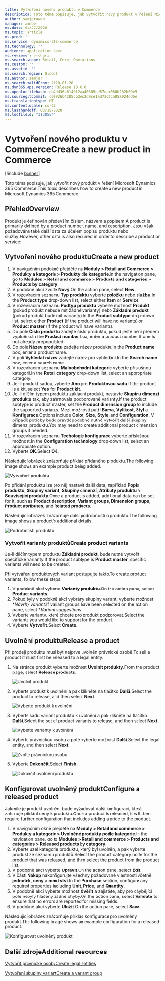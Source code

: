 ```yaml
---
title: Vytvoření nového produktu v Commerce
description: Toto téma popisuje, jak vytvořit nový produkt v řešení Microsoft Dynamics 365 Commerce.
author: samjarawan
manager: annbe
ms.date: 01/27/2020
ms.topic: article
ms.prod: ''
ms.service: dynamics-365-commerce
ms.technology: ''
audience: Application User
ms.reviewer: v-chgri
ms.search.scope: Retail, Core, Operations
ms.custom: ''
ms.assetid: ''
ms.search.region: Global
ms.author: samjar
ms.search.validFrom: 2020-01-20
ms.dyn365.ops.version: Release 10.0.8
ms.openlocfilehash: eb2dd36c6149f2aa40305cd57eac060b232b09e5
ms.sourcegitcommit: c69926b4285cb2ec2d9ce1ad72d1cb852024dd5e
ms.translationtype: HT
ms.contentlocale: cs-CZ
ms.lasthandoff: 03/18/2020
ms.locfileid: "3138554"
---
```

# <a name="create-a-new-product-in-commerce"></a><span data-ttu-id="56b3a-103">Vytvoření nového produktu v Commerce</span><span class="sxs-lookup"><span data-stu-id="56b3a-103">Create a new product in Commerce</span></span>


[!include [banner](includes/banner.md)]

<span data-ttu-id="56b3a-104">Toto téma popisuje, jak vytvořit nový produkt v řešení Microsoft Dynamics 365 Commerce.</span><span class="sxs-lookup"><span data-stu-id="56b3a-104">This topic describes how to create a new product in Microsoft Dynamics 365 Commerce.</span></span>

## <a name="overview"></a><span data-ttu-id="56b3a-105">Přehled</span><span class="sxs-lookup"><span data-stu-id="56b3a-105">Overview</span></span>

<span data-ttu-id="56b3a-106">Produkt je definován především číslem, názvem a popisem.</span><span class="sxs-lookup"><span data-stu-id="56b3a-106">A product is primarily defined by a product number, name, and description.</span></span> <span data-ttu-id="56b3a-107">Jsou však požadována také další data za účelem popisu produktu nebo služby:</span><span class="sxs-lookup"><span data-stu-id="56b3a-107">However, other data is also required in order to describe a product or service:</span></span>

## <a name="create-a-new-product"></a><span data-ttu-id="56b3a-108">Vytvoření nového produktu</span><span class="sxs-lookup"><span data-stu-id="56b3a-108">Create a new product</span></span>

1. <span data-ttu-id="56b3a-109">V navigačním podokně přejděte na **Moduly \> Retail and Commerce \> Produkty a kategorie \> Produkty dle kategorie**.</span><span class="sxs-lookup"><span data-stu-id="56b3a-109">In the navigation pane, go to **Modules \> Retail and commerce \> Products and categories \> Products by category**.</span></span>
1. <span data-ttu-id="56b3a-110">V podokně akcí zvolte **Nový**.</span><span class="sxs-lookup"><span data-stu-id="56b3a-110">On the action pane, select **New**.</span></span>
1. <span data-ttu-id="56b3a-111">V rozevíracím seznamu **Typ produktu** vyberte **položku** nebo **službu**.</span><span class="sxs-lookup"><span data-stu-id="56b3a-111">In the **Product type** drop-down list, select either **Item** or **Service**.</span></span>
1. <span data-ttu-id="56b3a-112">V rozevíracím seznamu **Podtyp produktu** vyberte možnost **Produkt** (pokud produkt nebude mít žádné varianty) nebo **Základní produkt** (pokud produkt bude mít varianty).</span><span class="sxs-lookup"><span data-stu-id="56b3a-112">In the **Product subtype** drop-down list, select either **Product** (if the product will have no variants) or **Product master** (if the product will have variants).</span></span>
1. <span data-ttu-id="56b3a-113">Do pole **Číslo produktu** zadejte číslo produktu, pokud ještě není předem vyplněno.</span><span class="sxs-lookup"><span data-stu-id="56b3a-113">In the **Product number** box, enter a product number if one is not already prepopulated.</span></span>
1. <span data-ttu-id="56b3a-114">Do pole **Název produktu** zadejte název produktu.</span><span class="sxs-lookup"><span data-stu-id="56b3a-114">In the **Product name** box, enter a product name.</span></span>
1. <span data-ttu-id="56b3a-115">V poli **Vyhledat název** zadejte název pro vyhledání.</span><span class="sxs-lookup"><span data-stu-id="56b3a-115">In the **Search name** box, enter a search name.</span></span>
1. <span data-ttu-id="56b3a-116">V rozevíracím seznamu **Maloobchodní kategorie** vyberte příslušnou kategorii.</span><span class="sxs-lookup"><span data-stu-id="56b3a-116">In the **Retail category** drop-down list, select an appropriate category.</span></span>
1. <span data-ttu-id="56b3a-117">Je-li produkt sadou, vyberte **Ano** pro **Produktovou sadu**.</span><span class="sxs-lookup"><span data-stu-id="56b3a-117">If the product is a kit, select **Yes** for **Product kit**.</span></span>
1. <span data-ttu-id="56b3a-118">Je-li dílčím typem produktu základní produkt, nastavte **Skupinu dimenzí produktu** tak, aby zahrnovala podporované varianty.</span><span class="sxs-lookup"><span data-stu-id="56b3a-118">If the product subtype is product master, set the **Product dimension group** to include the supported variants.</span></span> <span data-ttu-id="56b3a-119">Mezi možnosti patří **Barva**, **Vylikost**, **Styl** a **Konfigurace**.</span><span class="sxs-lookup"><span data-stu-id="56b3a-119">Options include **Color**, **Size**, **Style**, and **Configuration**.</span></span> <span data-ttu-id="56b3a-120">V případě potřeby bude pravděpodobně nutné vytvořit další skupiny dimenzí produktu.</span><span class="sxs-lookup"><span data-stu-id="56b3a-120">You may need to create additional product dimension groups if needed.</span></span>
1. <span data-ttu-id="56b3a-121">V rozevíracím seznamu **Techologie konfigurace** vyberte příslušnou možnost.</span><span class="sxs-lookup"><span data-stu-id="56b3a-121">In the **Configuration technology** drop-down list, select an appropriate option.</span></span>
1. <span data-ttu-id="56b3a-122">Vyberte **OK**.</span><span class="sxs-lookup"><span data-stu-id="56b3a-122">Select **OK**.</span></span>

<span data-ttu-id="56b3a-123">Následující obrázek znázorňuje příklad přidaného produktu.</span><span class="sxs-lookup"><span data-stu-id="56b3a-123">The following image shows an example product being added.</span></span>

![Vytvoření produktu](media/create-new-product.png)

<span data-ttu-id="56b3a-125">Po přidání produktu lze pro něj nastavit další data, například **Popis produktu**, **Skupiny variant**, **Skupiny dimenzí**, **Atributy produktu** a **Související produkty**.</span><span class="sxs-lookup"><span data-stu-id="56b3a-125">Once a product is added, additional data can be set for it, such as **Product description**, **Variant groups**, **Dimension groups**, **Product attributes**, and **Related products**.</span></span>

<span data-ttu-id="56b3a-126">Následující obrázek znázorňuje další podrobnosti o produktu.</span><span class="sxs-lookup"><span data-stu-id="56b3a-126">The following image shows a product's additional details.</span></span>

![Podrobnosti produktu](media/create-new-product-2.png)

### <a name="create-product-variants"></a><span data-ttu-id="56b3a-128">Vytvořit varianty produktů</span><span class="sxs-lookup"><span data-stu-id="56b3a-128">Create product variants</span></span>

<span data-ttu-id="56b3a-129">Je-li dílčím typem produktu **Základní produkt**, bude nutné vytvořit specifické varianty.</span><span class="sxs-lookup"><span data-stu-id="56b3a-129">If the product subtype is **Product master**, specific variants will need to be created.</span></span> 

<span data-ttu-id="56b3a-130">Při vytváření produktových variant postupujte takto.</span><span class="sxs-lookup"><span data-stu-id="56b3a-130">To create product variants, follow these steps.</span></span>

1. <span data-ttu-id="56b3a-131">V podokně akcí vyberte **Varianty produktu**.</span><span class="sxs-lookup"><span data-stu-id="56b3a-131">On the action pane, select **Product variants**.</span></span>
1. <span data-ttu-id="56b3a-132">Pokud byly v podokně akcí vybrány skupiny variant, vyberte možnost \**Návrhy variant*.</span><span class="sxs-lookup"><span data-stu-id="56b3a-132">If variant groups have been selected on the action pane, select \**Variant suggestions*.</span></span>
1. <span data-ttu-id="56b3a-133">Vyberte varianty, které chcete pro produkt podporovat.</span><span class="sxs-lookup"><span data-stu-id="56b3a-133">Select the variants you would like to support for the product.</span></span>
1. <span data-ttu-id="56b3a-134">Vyberte **Vytvořit**.</span><span class="sxs-lookup"><span data-stu-id="56b3a-134">Select **Create**.</span></span>

## <a name="release-a-product"></a><span data-ttu-id="56b3a-135">Uvolnění produktu</span><span class="sxs-lookup"><span data-stu-id="56b3a-135">Release a product</span></span>

<span data-ttu-id="56b3a-136">Při prodeji produktu musí být nejprve uvolněn právnické osobě.</span><span class="sxs-lookup"><span data-stu-id="56b3a-136">To sell a product it must first be released to a legal entity.</span></span>

1. <span data-ttu-id="56b3a-137">Na stránce produkt vyberte možnost **Uvolnit produkty**.</span><span class="sxs-lookup"><span data-stu-id="56b3a-137">From the product page, select **Release products**.</span></span>

    ![Uvolnit produkt](media/create-new-product-3.png)

1. <span data-ttu-id="56b3a-139">Vyberte produkt k uvolnění a pak klikněte na tlačítko **Další**.</span><span class="sxs-lookup"><span data-stu-id="56b3a-139">Select the product to release, and then select **Next**.</span></span>

    ![Vyberte produkt k uvolnění](media/create-new-product-4.png)

1. <span data-ttu-id="56b3a-141">Vyberte sadu variant produktu k uvolnění a pak klikněte na tlačítko **Další**.</span><span class="sxs-lookup"><span data-stu-id="56b3a-141">Select the set of product variants to release, and then select **Next**.</span></span>

    ![Vyberte varianty k uvolnění](media/create-new-product-5.png)

1. <span data-ttu-id="56b3a-143">Vyberte právnickou osobu a poté vyberte možnost **Další**.</span><span class="sxs-lookup"><span data-stu-id="56b3a-143">Select the legal entity, and then select **Next**.</span></span>

    ![Zvolte právnickou osobu](media/create-new-product-6.png)

1. <span data-ttu-id="56b3a-145">Vyberte **Dokončit**.</span><span class="sxs-lookup"><span data-stu-id="56b3a-145">Select **Finish**.</span></span>

    ![Dokončit uvolnění produktu](media/create-new-product-7.png)

## <a name="configure-a-released-product"></a><span data-ttu-id="56b3a-147">Konfigurovat uvolněný produkt</span><span class="sxs-lookup"><span data-stu-id="56b3a-147">Configure a released product</span></span>

<span data-ttu-id="56b3a-148">Jakmile je produkt uvolněn, bude vyžadovat další konfiguraci, která zahrnuje přidání ceny k produktu.</span><span class="sxs-lookup"><span data-stu-id="56b3a-148">Once a product is released, it will then require further configuration that includes adding a price to the product.</span></span>

1. <span data-ttu-id="56b3a-149">V navigačním okně přejděte na **Moduly \> Retail and commerce \> Produkty a kategorie \> Uvolněné produkty podle kategorie**.</span><span class="sxs-lookup"><span data-stu-id="56b3a-149">In the navigation pane, go to **Modules \> Retail and commerce \> Products and categories \> Released products by category**.</span></span>
1. <span data-ttu-id="56b3a-150">Vyberte uzel kategorie produktu, který byl uvolněn, a pak vyberte produkt ze seznamu produktů.</span><span class="sxs-lookup"><span data-stu-id="56b3a-150">Select the product category node for the product that was released, and then select the product from the product list.</span></span>
1. <span data-ttu-id="56b3a-151">V podokně akcí vyberte **Upravit**.</span><span class="sxs-lookup"><span data-stu-id="56b3a-151">On the action pane, select **Edit**.</span></span>
1. <span data-ttu-id="56b3a-152">V části **Nákup** nakonfigurujte všechny požadované vlastnosti včetně **jednotek**, **ceny** a **množství**.</span><span class="sxs-lookup"><span data-stu-id="56b3a-152">In the **Purchase** section, configure any required properties including **Unit**, **Price**,  and **Quantity**.</span></span>
1. <span data-ttu-id="56b3a-153">V podokně akcí vyberte možnost **Ověřit** a zajistěte, aby pro chybějící pole nebyly hlášeny žádné chyby.</span><span class="sxs-lookup"><span data-stu-id="56b3a-153">On the action pane, select **Validate** to ensure that no errors are reported for missing fields.</span></span>
1. <span data-ttu-id="56b3a-154">V podokně akcí vyberte **Uložit**.</span><span class="sxs-lookup"><span data-stu-id="56b3a-154">On the action pane, select **Save**.</span></span>

<span data-ttu-id="56b3a-155">Následující obrázek znázorňuje příklad konfigurace pro uvolněný produkt.</span><span class="sxs-lookup"><span data-stu-id="56b3a-155">The following image shows an example configuration for a released product.</span></span>

![Konfigurovat uvolněný produkt](media/create-new-product-8.png)

## <a name="additional-resources"></a><span data-ttu-id="56b3a-157">Další zdroje</span><span class="sxs-lookup"><span data-stu-id="56b3a-157">Additional resources</span></span>

[<span data-ttu-id="56b3a-158">Vytvořit právnické osoby</span><span class="sxs-lookup"><span data-stu-id="56b3a-158">Create legal entities</span></span>](channels-legal-entities.md)

[<span data-ttu-id="56b3a-159">Vytvoření skupiny variant</span><span class="sxs-lookup"><span data-stu-id="56b3a-159">Create a variant group</span></span>](create-variant-group.md) 
